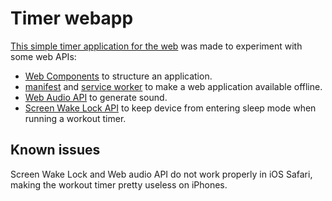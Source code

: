 # Timer webapp

[This simple timer application for the web](https://iamfrank.github.io/timer/) was made to experiment with some web APIs:

- [Web Components](https://developer.mozilla.org/en-US/docs/Web/API/Web_components) to structure an application.
- [manifest](https://developer.mozilla.org/en-US/docs/Web/Manifest) and [service worker](https://developer.mozilla.org/en-US/docs/Web/API/Service_Worker_API) to make a web application available offline.
- [Web Audio API](https://developer.mozilla.org/en-US/docs/Web/API/Web_Audio_API) to generate sound.
- [Screen Wake Lock API](https://developer.mozilla.org/en-US/docs/Web/API/Screen_Wake_Lock_API) to keep device from entering sleep mode when running a workout timer.

## Known issues

Screen Wake Lock and Web audio API do not work properly in iOS Safari, making the workout timer pretty useless on iPhones.
